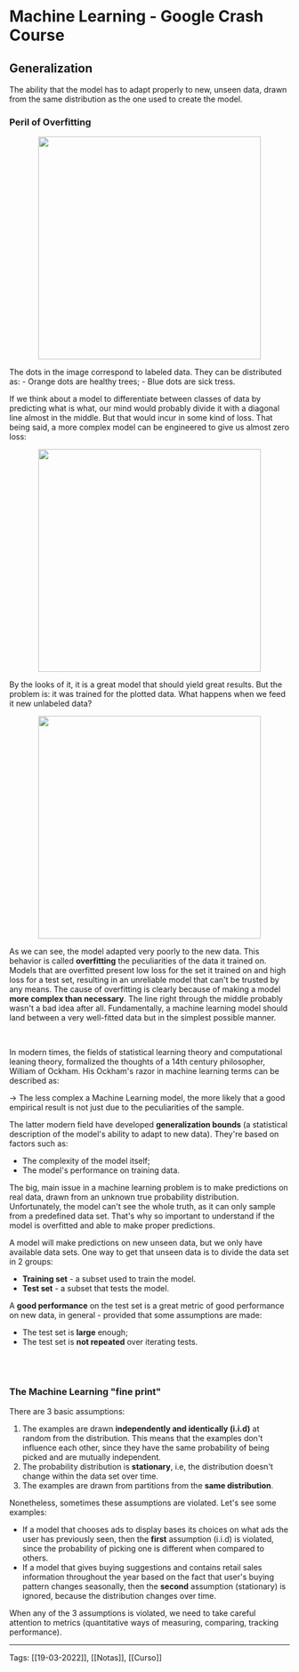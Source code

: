 # Machine Learning - Google Crash Course
## Generalization
The ability that the model has to adapt properly to new, unseen data, drawn from the same distribution as the one used to create the model.

### Peril of Overfitting

<p align="center">
	<img src="https://developers.google.com/machine-learning/crash-course/images/GeneralizationA.png" width=400>
</p>
The dots in the image correspond to labeled data. They can be distributed as:
- Orange dots are healthy trees;
- Blue dots are sick tress.

If we think about a model to differentiate between classes of data by predicting what is what, our mind would probably divide it with a diagonal line almost in the middle. But that would incur in some kind of loss. That being said, a more complex model can be engineered to give us almost zero loss:

<p align="center">
	<img src="https://developers.google.com/machine-learning/crash-course/images/GeneralizationB.png" width=400>
</p>

By the looks of it, it is a great model that should yield great results. But the problem is: it was trained for the plotted data. What happens when we feed it new unlabeled data?
<p align="center">
	<img src="https://developers.google.com/machine-learning/crash-course/images/GeneralizationC.png" width=400>
</p>

As we can see, the model adapted very poorly to the new data. This behavior is called **overfitting** the peculiarities of the data it trained on. Models that are overfitted present low loss for the set it trained on and high loss for a test set, resulting in an unreliable model that can't be trusted by any means. The cause of overfitting is clearly because of making a model **more complex than necessary**. The line right through the middle probably wasn't a bad idea after all. Fundamentally, a machine learning model should land between a very well-fitted data but in the simplest possible manner.

<br>


In modern times, the fields of statistical learning theory and computational leaning theory, formalized the thoughts of a 14th century philosopher, William of Ockham. His Ockham's razor in machine learning terms can be described as:

→ The less complex a Machine Learning model, the more likely that a good empirical result is not just due to the peculiarities of the sample.

The latter modern field have developed **generalization bounds** (a statistical description of the model's ability to adapt to new data). They're based on factors such as:
- The complexity of the model itself;
- The model's performance on training data.


The big, main issue in a machine learning problem is to make predictions on real data, drawn from an unknown true probability distribution. Unfortunately, the model can't see the whole truth, as it can only sample from a predefined data set. That's why so important to understand if the model is overfitted and able to make proper predictions.

A model will make predictions on new unseen data, but we only have available data sets. One way to get that unseen data is to divide the data set in 2 groups:
- **Training set** - a subset used to train the model.
- **Test set** - a subset that tests the model.

A **good performance** on the test set is a great metric of good performance on new data, in general - provided that some assumptions are made:
- The test set is **large** enough;
- The test set is **not repeated** over iterating tests.

<br>
<br>

### The Machine Learning "fine print"

There are 3 basic assumptions:
1. The examples are drawn **independently and identically (i.i.d)** at random from the distribution. This means that the examples don't influence each other, since they have the same probability of being picked and are mutually independent.
2. The probability distribution is **stationary**, i.e, the distribution doesn't change within the data set over time.
3. The examples are drawn from partitions from the **same distribution**.

Nonetheless, sometimes these assumptions are violated. Let's see some examples:
- If a model that chooses ads to display bases its choices on what ads the user has previously seen, then the **first** assumption (i.i.d) is violated, since the probability of picking one is different when compared to others.
- If a model that gives buying suggestions and contains retail sales information throughout the year based on the fact that user's buying pattern changes seasonally, then the **second** assumption (stationary) is ignored, because the distribution changes over time. 

When any of the 3 assumptions is violated, we need to take careful attention to metrics (quantitative ways of measuring, comparing, tracking performance).



---
Tags:
[[19-03-2022]], [[Notas]], [[Curso]]